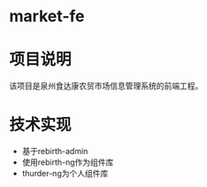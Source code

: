 # market-fe

# 项目说明
该项目是泉州食达康农贸市场信息管理系统的前端工程。

# 技术实现
- 基于rebirth-admin
- 使用rebirth-ng作为组件库
- thurder-ng为个人组件库
